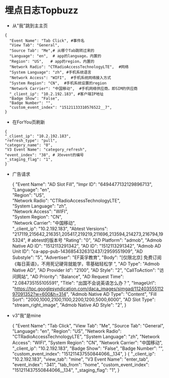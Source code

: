 
# 埋点日志Topbuzz
   
   * 从"我"跳到主主页
   
    {
      "Event Name": "Tab Click", #事件名
      "View Tab": "General",
      "Source Tab": "Me",# 从哪个Tab跳转过来的
      "Language": "en",  # app的language，内置的
      "Region": "US",   # app的region，内置的
      "Network Radio": "CTRadioAccessTechnologyLTE",  #网络
      "System Language": "zh", #手机系统语言 
      "Network Access": "WIFI",  #手机系统网络接入方式
      "System Region": "CN",  #手机系统设置的region
      "Network Carrier": "中国移动",  #手机网络供应商，即SIM的供应商
      "_client_ip": "10.2.192.183", #客户端IP地址
      "Badge Show": "False",
      "Badge Number": "",
      "custom_event_index": "15121133310576522__7",
    }
    
    
   
   * 在ForYou页刷新
   
    {
    "_client_ip": "10.2.192.183",
    "refresh_type": "pull",
    "category_name": "0",
    "V3 Event Name": "category_refresh",
    "event_index": "38", # 对event的编号
    "_staging_flag": "1",
    }
 
 
 * 广告请求
 
 
     {
      "Event Name": "AD Slot Fill",
      "Impr ID": "6494477132129896713",
      "Language": "en",  
      "Region": "US",  
      "Network Radio": "CTRadioAccessTechnologyLTE",  
      "System Language": "zh",  
      "Network Access": "WIFI",  
      "System Region": "CN",  
      "Network Carrier": "中国移动",  
      "_client_ip": "10.2.192.183",
      "Abtest Versions": "217119,215642,216351,205417,219219,211696,213594,214273,216794,195324", # abtest的版本号
      "Rating": "0",
      "AD Platform": "admob",
      "Admob Native AD ID": "1512113291342",
      "AD ID": "1512113291342",
      "Admob AD Unit ID": "ca-app-pub-1436854326312437/2959551909",
      "AD Substyle": "5",
      "Advertiser": "EF英孚教育",
      "Body": "[仅限北京] 免费订阅《每日英语》，不用死记硬背就能学，零基础轻松学 ",
      "AD Type": "Admob Native AD",
      "AD Provider Id": "2100",
      "AD Style": "2",
      "CallToAction": "访问网站",
      "AD Priority": "Balance",
      "AD Request Time": "2.084735155105591",
      "Title": "出国不会说英语怎么办？",
      "ImageUrl": "https://tpc.googlesyndication.com/daca_images/simgad/11240355511297091352?w=600&h=314",
      "Admob Native AD Type": "Content",
      "Fill Sort": "2000,1000,2100,1100,2200,1200,5000,6000",
      "AD Slot Type": "stream_right_image",
      "Admob Native AD Style": "2",
    }

    
* v3"我"是mine


    {
      "Event Name": "Tab Click",
      "View Tab": "Me",
      "Source Tab": "General",
      "Language": "en",  "Region": "US",  "Network Radio": "CTRadioAccessTechnologyLTE",  "System Language": "zh",  "Network Access": "WIFI",  "System Region": "CN",  "Network Carrier": "中国移动",  "_client_ip": "10.2.192.183",
      "Badge Show": "False",
      "Badge Number": "",
      "custom_event_index": "151211437550844066__134",
    }
    {
      "_client_ip": "10.2.192.183",
      "view_tab": "mine",
      "V3 Event Name": "enter_tab",
      "event_index": "341",
      "tab_from": "home",
      "custom_event_index": "151211437550844066__134",
      "_staging_flag": "1",
    }


    
    
